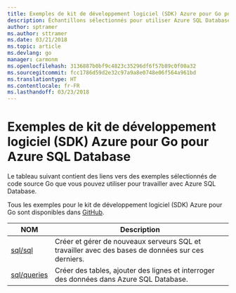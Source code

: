 ```yaml
---
title: Exemples de kit de développement logiciel (SDK) Azure pour Go pour Azure SQL Database
description: Échantillons sélectionnés pour utiliser Azure SQL Database à partir du kit de développement logiciel (SDK) Azure pour Go.
author: sptramer
ms.author: sttramer
ms.date: 03/21/2018
ms.topic: article
ms.devlang: go
manager: carmonm
ms.openlocfilehash: 3136887b0bf9c4823c35296df6f57b89c0f00a32
ms.sourcegitcommit: fcc1786d59d2e32c97a9a8e0748e06f564a961bd
ms.translationtype: HT
ms.contentlocale: fr-FR
ms.lasthandoff: 03/23/2018
---
```

# <a name="azure-sdk-for-go-samples-for-azure-sql-database"></a>Exemples de kit de développement logiciel (SDK) Azure pour Go pour Azure SQL Database

Le tableau suivant contient des liens vers des exemples sélectionnés de code source Go que vous pouvez utiliser pour travailler avec Azure SQL Database.

Tous les exemples pour le kit de développement logiciel (SDK) Azure pour Go sont disponibles dans [GitHub](https://github.com/Azure-Samples/azure-sdk-for-go-samples).

| NOM | Description |
|------|-------------|
| [sql/sql](https://github.com/Azure-Samples/azure-sdk-for-go-samples/blob/master/sql/sql.go) | Créer et gérer de nouveaux serveurs SQL et travailler avec des bases de données sur ces derniers. |
| [sql/queries](https://github.com/Azure-Samples/azure-sdk-for-go-samples/blob/master/sql/queries.go) | Créer des tables, ajouter des lignes et interroger des données dans Azure SQL Database. |

